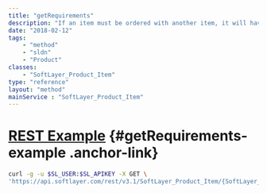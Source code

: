 ```yaml
---
title: "getRequirements"
description: "If an item must be ordered with another item, it will have a requirement item here."
date: "2018-02-12"
tags:
    - "method"
    - "sldn"
    - "Product"
classes:
    - "SoftLayer_Product_Item"
type: "reference"
layout: "method"
mainService : "SoftLayer_Product_Item"
---
```


# [REST Example](#getRequirements-example) <a href="/article/rest/"><i class="fas fa-question"></i></a> {#getRequirements-example .anchor-link} 
```bash
curl -g -u $SL_USER:$SL_APIKEY -X GET \
'https://api.softlayer.com/rest/v3.1/SoftLayer_Product_Item/{SoftLayer_Product_ItemID}/getRequirements'
```
